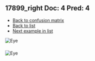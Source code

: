 ## 17899_right Doc: 4 Pred: 4
- [Back to confusion matrix](https://github.com/juliandewit/kaggle_retinopathy/blob/master/matrix.md)
- [Back to list](https://github.com/juliandewit/kaggle_retinopathy/blob/master/lists/44/list.md)
- [Next example in list](https://github.com/juliandewit/kaggle_retinopathy/blob/master/lists/44/17/17925_left.md)

![Eye](https://retinopaty.blob.core.windows.net/size1024/17899_right_4.jpeg)

### 

![Eye]()
